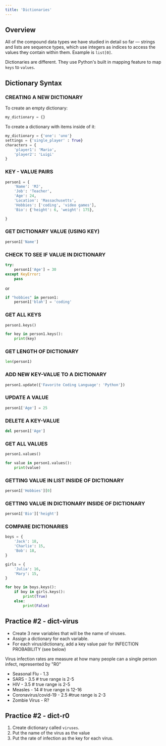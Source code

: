 ```yaml
---
title: 'Dictionaries'
---
```


## Overview
All of the compound data types we have studied in detail so far — strings and lists are sequence types, which use
 integers as indices to access the values they contain within them. Example is `list[0]`.
 
 Dictionaries are different. They use Python's built in mapping feature to map `keys` to `values`.
 
 ## Dictionary Syntax

### CREATING A NEW DICTIONARY
To create an empty dictionary:

```python
my_dictionary = {}
```

To create a dictionary with items inside of it:

```python
my_dictionary = {'one': 'uno'}
settings = {'single_player' : True}
characters = {
    'player1': 'Mario',
    'player2': 'Luigi'
}
```

### KEY - VALUE PAIRS

```python
person1 = {
    'Name': 'MJ',
    'Job': 'Teacher',
    'Age': 24,
    'Location': 'Massachusetts',
    'Hobbies': ['coding', 'video games'],
    'Bio': {'height': 6, 'weight': 175},

}
```
### GET DICTIONARY VALUE (USING KEY)

```python
person1['Name']
```
### CHECK TO SEE IF VALUE IN DICTIONARY

```python
try:
    person1['Age'] = 30
except KeyError:
    pass
```
    
or

```python
if "hobbies" in person1:
    person1['blah'] = 'coding' 
```

### GET ALL KEYS

```python
person1.keys()

for key in person1.keys():
    print(key)
```

### GET LENGTH OF DICTIONARY

```python
len(person1)
```
### ADD NEW KEY-VALUE TO A DICTIONARY

```python
person1.update({'Favorite Coding Language': 'Python'})
```

### UPDATE A VALUE

```python
person1['Age'] = 25
```

### DELETE A KEY-VALUE

```python
del person1['Age']
```

### GET ALL VALUES

```python
person1.values()

for value in person1.values():
    print(value)
```

### GETTING VALUE IN LIST INSIDE OF DICTIONARY

```python
person1['Hobbies'][0]
```

### GETTING VALUE IN DICTIONARY INSIDE OF DICTIONARY

```python
person1['Bio']['height']
```

### COMPARE DICTIONARIES

```python
boys = {
    'Jack': 18,
    'Charlie': 15,
    'Bob': 18,
}

girls = {
    'Julia': 16,
    'Mary': 15,
}

for boy in boys.keys():
    if boy in girls.keys():
        print(True)
    else:
        print(False)
```

## Practice #2 - dict-virus

* Create 3 new variables that will be the name of viruses.
* Assign a dictionary for each variable. 
* For each virus/dictionary, add a key value pair for INFECTION PROBABILITY (see below)

Virus infection rates are measure at how many people can a single person infect, represented by "R0"

* Seasonal Flu - 1.3
* SARS - 3.5 # true range is 2-5 
* HIV - 3.5 # true range is 2-5
* Measles - 14 # true range is 12-16
* Coronavirus/covid-19 - 2.5 #true range is 2-3
* Zombie Virus - R?

## Practice #2 - dict-r0

1. Create dictionary called `viruses`. 
2. Put the name of the virus as the value
3. Put the rate of infection as the key for each virus. 


